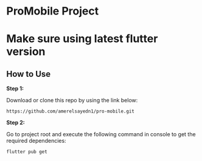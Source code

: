 # ProMobile Project

# Make sure using latest flutter version

## How to Use

**Step 1:**

Download or clone this repo by using the link below:

```
https://github.com/amerelsayedn1/pro-mobile.git
```

**Step 2:**

Go to project root and execute the following command in console to get the required dependencies:

```
flutter pub get 
```
